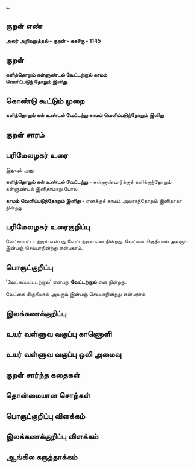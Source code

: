 உ

## குறள் எண் 

**அலர் அறிவுறுத்தல் - குறள் - கக௪ரு - 1145**

## குறள் 

**களித்தொறும் கள்ளுண்டல் வேட்டற்றால் காமம்  
வெளிப்படுந் தோறும் இனிது.**

## கொண்டு கூட்டும் முறை

**களித்தொறும் கள் உண்டல் வேட்டற்று காமம் வெளிப்படுந்தோறும் இனிது**

## குறள் சாரம் 


## பரிமேலழகர் உரை

இதுவும் அது. 

**களித்தொறும் கள் உண்டல் வேட்டற்று** - கள்ளுண்பார்க்குக் களிக்குந்தோறும் கள்ளுண்டல் இனிதாமாறு போல 

**காமம் வெளிப்படுந்தோறும் இனிது** - எனக்குக் காமம் அலராந்தோறும் இனிதாகா நின்றது

## பரிமேலழகர் உரைகுறிப்பு   

வேட்கப்பட்டடற்றால் என்பது வேட்டற்றால் என நின்றது. வேட்கை மிகுதியால் அலரும் இன்பஞ் செய்யாநின்றது என்பதாம்.

## பொருட்குறிப்பு 

'வேட்கப்பட்டடற்றால்' என்பது **வேட்டற்றால்** என நின்றது. 

வேட்கை மிகுதியால் அலரும் இன்பஞ் செய்யாநின்றது என்பதாம்.

## இலக்கணக்குறிப்பு  


## உயர் வள்ளுவ வகுப்பு காணொளி


## உயர் வள்ளுவ வகுப்பு ஒலி அமைவு 

 
## குறள் சார்ந்த கதைகள் 


## தொன்மையான சொற்கள்


## பொருட்குறிப்பு விளக்கம்


## இலக்கணக்குறிப்பு விளக்கம்


## ஆங்கில கருத்தாக்கம் 



